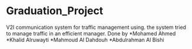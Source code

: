 # Graduation_Project
V2I communication system for traffic management using.
the system tried to manage traffic in an efficient manager.
Done by
*Mohamed Ahmed
*Khalid Alruwayti
*Mahmoud Al Dahdouh
*Abdulrahman Al Bishi
